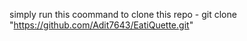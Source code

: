 simply run this coommand to clone this repo -  git clone "https://github.com/Adit7643/EatiQuette.git"
